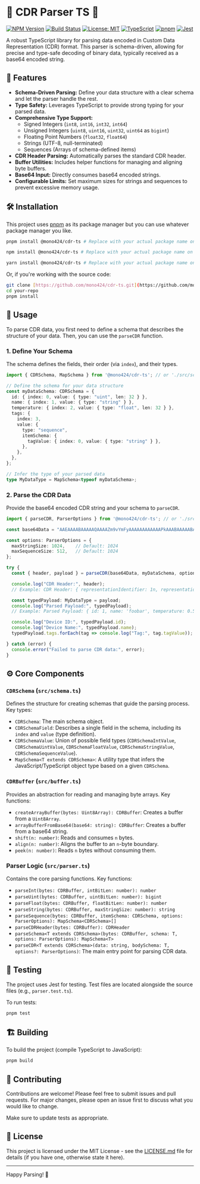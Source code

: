 # 🧬 CDR Parser TS 🧬

[![NPM Version](https://img.shields.io/npm/v/@mono424/cdr-ts?style=flat-square)](https://www.npmjs.com/package/@mono424/cdr-ts)
[![Build Status](https://img.shields.io/github/actions/workflow/status/mono424/cdr-ts/.github/workflows/publish-package.yml?branch=main&style=flat-square)](https://github.com/mono424/cdr-ts/actions/workflows/publish-package.yml)
[![License: MIT](https://img.shields.io/badge/License-MIT-yellow.svg?style=flat-square)](https://opensource.org/licenses/MIT) [![TypeScript](https://img.shields.io/badge/TypeScript-blue?style=flat-square&logo=typescript)](https://www.typescriptlang.org/)
[![pnpm](https://img.shields.io/badge/pnpm-F69220?style=flat-square&logo=pnpm)](https://pnpm.io/)
[![Jest](https://img.shields.io/badge/Jest-C21325?style=flat-square&logo=jest)](https://jestjs.io/)

A robust TypeScript library for parsing data encoded in Custom Data Representation (CDR) format. This parser is schema-driven, allowing for precise and type-safe decoding of binary data, typically received as a base64 encoded string.

## 🚀 Features

* **Schema-Driven Parsing:** Define your data structure with a clear schema and let the parser handle the rest.
* **Type Safety:** Leverages TypeScript to provide strong typing for your parsed data.
* **Comprehensive Type Support:**
    * Signed Integers (`int8`, `int16`, `int32`, `int64`)
    * Unsigned Integers (`uint8`, `uint16`, `uint32`, `uint64` as `bigint`)
    * Floating Point Numbers (`float32`, `float64`)
    * Strings (UTF-8, null-terminated)
    * Sequences (Arrays of schema-defined items)
* **CDR Header Parsing:** Automatically parses the standard CDR header.
* **Buffer Utilities:** Includes helper functions for managing and aligning byte buffers.
* **Base64 Input:** Directly consumes base64 encoded strings.
* **Configurable Limits:** Set maximum sizes for strings and sequences to prevent excessive memory usage.

## 🛠️ Installation

This project uses [pnpm](https://pnpm.io/) as its package manager but you can use whatever package manager you like.

```bash
pnpm install @mono424/cdr-ts # Replace with your actual package name on npm
```

```bash
npm install @mono424/cdr-ts # Replace with your actual package name on npm
```

```bash
yarn install @mono424/cdr-ts # Replace with your actual package name on npm
```

Or, if you're working with the source code:

```bash
git clone [https://github.com/mono424/cdr-ts.git](https://github.com/mono424/cdr-ts.git)
cd your-repo
pnpm install
```

## 📖 Usage

To parse CDR data, you first need to define a schema that describes the structure of your data. Then, you can use the `parseCDR` function.

### 1. Define Your Schema

The schema defines the fields, their order (via `index`), and their types.

```typescript
import { CDRSchema, MapSchema } from '@mono424/cdr-ts'; // or './src/schema' if local

// Define the schema for your data structure
const myDataSchema: CDRSchema = {
  id: { index: 0, value: { type: "uint", len: 32 } },
  name: { index: 1, value: { type: "string" } },
  temperature: { index: 2, value: { type: "float", len: 32 } },
  tags: {
    index: 3,
    value: {
      type: "sequence",
      itemSchema: {
        tagValue: { index: 0, value: { type: "string" } },
      },
    },
  },
};

// Infer the type of your parsed data
type MyDataType = MapSchema<typeof myDataSchema>;
```

### 2. Parse the CDR Data

Provide the base64 encoded CDR string and your schema to `parseCDR`.

```typescript
import { parseCDR, ParserOptions } from '@mono424/cdr-ts'; // or './src/parser' if local

const base64Data = "AAEAAAABAAAAAQAAAAZm9vYmFyAAAAAAAAAAAAPkAAABAAAAABAAAADHRlc3RfdGFnXzAxAAAA"; // Example base64 string

const options: ParserOptions = {
  maxStringSize: 1024,    // Default: 1024
  maxSequenceSize: 512,   // Default: 1024
};

try {
  const { header, payload } = parseCDR(base64Data, myDataSchema, options);

  console.log("CDR Header:", header);
  // Example: CDR Header: { representationIdentifier: 1n, representationOptions: 0n }

  const typedPayload: MyDataType = payload;
  console.log("Parsed Payload:", typedPayload);
  // Example: Parsed Payload: { id: 1, name: 'foobar', temperature: 0.5, tags: [ { tagValue: 'test_tag_01' } ] }

  console.log("Device ID:", typedPayload.id);
  console.log("Device Name:", typedPayload.name);
  typedPayload.tags.forEach(tag => console.log("Tag:", tag.tagValue));

} catch (error) {
  console.error("Failed to parse CDR data:", error);
}
```

## ⚙️ Core Components

### `CDRSchema` (`src/schema.ts`)
Defines the structure for creating schemas that guide the parsing process.
Key types:
* `CDRSchema`: The main schema object.
* `CDRSchemaField`: Describes a single field in the schema, including its `index` and `value` (type definition).
* `CDRSchemaValue`: Union of possible field types (`CDRSchemaIntValue`, `CDRSchemaUintValue`, `CDRSchemaFloatValue`, `CDRSchemaStringValue`, `CDRSchemaSequenceValue`).
* `MapSchema<T extends CDRSchema>`: A utility type that infers the JavaScript/TypeScript object type based on a given `CDRSchema`.

### `CDRBuffer` (`src/buffer.ts`)
Provides an abstraction for reading and managing byte arrays.
Key functions:
* `createArrayBuffer(bytes: Uint8Array): CDRBuffer`: Creates a buffer from a `Uint8Array`.
* `arrayBufferFromBase64(base64: string): CDRBuffer`: Creates a buffer from a base64 string.
* `shift(n: number)`: Reads and consumes `n` bytes.
* `align(n: number)`: Aligns the buffer to an `n`-byte boundary.
* `peek(n: number)`: Reads `n` bytes without consuming them.

### Parser Logic (`src/parser.ts`)
Contains the core parsing functions.
Key functions:
* `parseInt(bytes: CDRBuffer, intBitLen: number): number`
* `parseUint(bytes: CDRBuffer, uintBitLen: number): bigint`
* `parseFloat(bytes: CDRBuffer, floatBitLen: number): number`
* `parseString(bytes: CDRBuffer, maxStringSize: number): string`
* `parseSequence(bytes: CDRBuffer, itemSchema: CDRSchema, options: ParserOptions): MapSchema<CDRSchema>[]`
* `parseCDRHeader(bytes: CDRBuffer): CDRHeader`
* `parseSchema<T extends CDRSchema>(bytes: CDRBuffer, schema: T, options: ParserOptions): MapSchema<T>`
* `parseCDR<T extends CDRSchema>(data: string, bodySchema: T, options?: ParserOptions)`: The main entry point for parsing CDR data.

## 🧪 Testing

The project uses Jest for testing. Test files are located alongside the source files (e.g., `parser.test.ts`).

To run tests:

```bash
pnpm test
```

## 🏗️ Building

To build the project (compile TypeScript to JavaScript):

```bash
pnpm build
```

## 🤝 Contributing

Contributions are welcome! Please feel free to submit issues and pull requests.
For major changes, please open an issue first to discuss what you would like to change.

Make sure to update tests as appropriate.

## 📜 License

This project is licensed under the MIT License - see the [LICENSE.md](LICENSE.md) file for details (if you have one, otherwise state it here).

---

Happy Parsing! 🎉